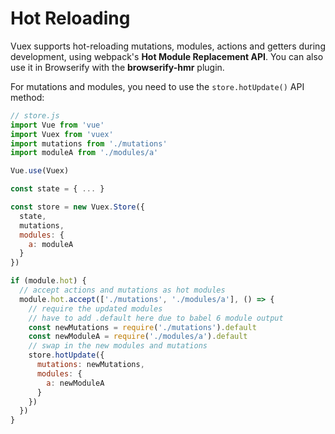 # Hot Reloading

Vuex supports hot-reloading mutations, modules, actions and getters during development, using webpack's **Hot Module Replacement API**. You can also use it in Browserify with the **browserify-hmr** plugin.

For mutations and modules, you need to use the `store.hotUpdate()` API method:

```js
// store.js
import Vue from 'vue'
import Vuex from 'vuex'
import mutations from './mutations'
import moduleA from './modules/a'

Vue.use(Vuex)

const state = { ... }

const store = new Vuex.Store({
  state,
  mutations,
  modules: {
    a: moduleA
  }
})

if (module.hot) {
  // accept actions and mutations as hot modules
  module.hot.accept(['./mutations', './modules/a'], () => {
    // require the updated modules
    // have to add .default here due to babel 6 module output
    const newMutations = require('./mutations').default
    const newModuleA = require('./modules/a').default
    // swap in the new modules and mutations
    store.hotUpdate({
      mutations: newMutations,
      modules: {
        a: newModuleA
      }
    })
  })
}
```